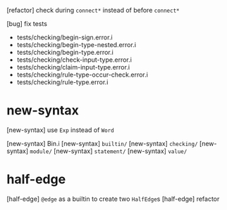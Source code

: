 [refactor] check during `connect*` instead of before `connect*`

[bug] fix tests

- tests/checking/begin-sign.error.i
- tests/checking/begin-type-nested.error.i
- tests/checking/begin-type.error.i
- tests/checking/check-input-type.error.i
- tests/checking/claim-input-type.error.i
- tests/checking/rule-type-occur-check.error.i
- tests/checking/rule-type.error.i

# new-syntax

[new-syntax] use `Exp` instead of `Word`

[new-syntax] Bin.i
[new-syntax] `builtin/`
[new-syntax] `checking/`
[new-syntax] `module/`
[new-syntax] `statement/`
[new-syntax] `value/`

# half-edge

[half-edge] `@edge` as a builtin to create two `HalfEdge`s
[half-edge] refactor

